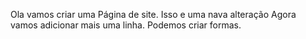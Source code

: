 Ola vamos criar uma Página de site.
Isso e uma nava alteração
Agora vamos adicionar mais uma linha.
Podemos criar formas.
